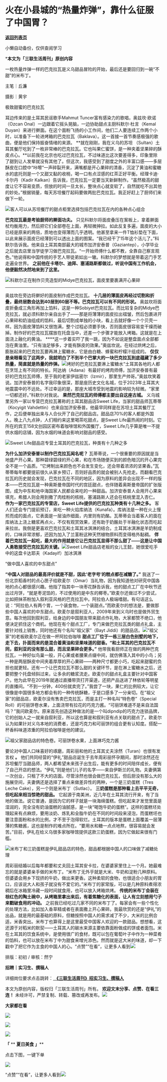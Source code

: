 # 火在小县城的“热量炸弹”，靠什么征服了中国胃？

[**返回列表页**](/gzh/三联生活周刊)

小懒自动备份，仅供查阅学习

***本文为「三联生活周刊」原创内容**

  
  
一枚热量炸弹一样的巴克拉瓦是义乌甜品冒险的开始，最后还是要回归到一碗“不甜”的米布丁。  
  

主笔｜丘濂

摄影｜黄宇

极致甜蜜的巴克拉瓦

耳边传来的是土耳其民谣歌手Mahmut Tuncer富有感染力的歌唱，奥兹坎·欧诺（Ozcan
Onal）一边跟着它摇头晃脑，一边协助甜点主厨科默尔·杜言（Kemal
Duyan）来进行擀面。在这个面粉飞扬的小工作间，他们二人要连续工作两个小时，以准备下一轮进烤箱的巴克拉瓦（Baklava）。这一首接一首节奏感极强的歌曲，便是他们保持振奋情绪的来源。
**就在刚刚，我在义乌的苏坦
（Sultan）土耳其餐厅吃到了一枚非常棒的巴克拉瓦。它也叫果仁蜜饼，是一种夹着坚果碎的酥皮点心。**以前我在北京也吃过巴克拉瓦，不过味道比这次要差得多，印象里除了甜到让人发晕就没有其他了。但这次，我感受到了甜度之外的丰富口感——多层酥皮在口腔中“咔嚓”一声碎裂开来，满嘴都是开心果碎的清香，沉淀了黄油和蜜糖水的底托则是一个又甜又黏的收梢，喝一口有点涩感的红茶正好平衡。经理卡迪·卡尔丹（Kadir
Kalkan）告诉我，巴克拉瓦一定要当天新鲜制作。“虽然极高的甜度让它不容易变质，但放的时间一旦太长，整块点心就变软了，自然就吃不出其他的妙处。”根据销量，每天苏坦餐厅起码要做两批巴克拉瓦。我正好赶上了厨师们来做下一轮。

![](https://mmbiz.qpic.cn/sz_mmbiz_jpg/XnMeqb0xcz5CZ1TvorYt71fWW2FI5AcrmVeZXY0rqYQYk5XHsSuYCzMoelqdVzIAmF8mmDYicibdoHao8L8Qorlg/640?wx_fmt=jpeg&from;=appmsg)客人可以从苏坦餐厅的甜点柜里选择包括巴克拉瓦在内的各种点心组合

 **巴克拉瓦最是考验厨师的擀面功夫。**
只见科默尔将面皮叠压在案板上，拿着擀面杖均衡用力，然后把它们全部卷在上面，再轻微抻拉。如此反复多遍，面皮的大小已经是原来的两倍，质地也变得薄而几乎透明。他甚至拿来一件T恤衫垫在下面，以此来展示面皮已经薄到可以透出上面的图案。“我已经干了15年这个活儿了。”科默尔告诉我。他来自土耳其南部最大的城市加济安泰普（Gaziantep），小学毕业之后就去店里当学徒学习做巴克拉瓦。“一开始师傅什么都不教，全靠自己察言观色。”他说得和中国传统的手艺人带徒弟如出一辙。科默尔的梦想就是带着这门手艺走遍全世界。
**之前他在卡塔尔、迪拜、塞浦路斯都做过，听说中国有工作机会，他便毅然决然地来到了这里。**

![](https://mmbiz.qpic.cn/sz_mmbiz_jpg/XnMeqb0xcz5CZ1TvorYt71fWW2FI5AcroSibwrktD9Qia4AibmNNmL5f0OJ6fEU5FianU4tRmVecLwZPlAt7AMpficA/640?wx_fmt=jpeg&from;=appmsg)科默尔正在制作贝壳造型的Midye巴克拉瓦，面皮里要裹满开心果碎
****

奥兹坎在旁边将擀好的面皮制作成巴克拉瓦。 **十几层的薄面皮再经过切割和折叠，最终层数会达到40层到60层不等。巴克拉瓦可以有不同的形状。**
奥兹坎将面皮折叠成三角形再加上馅料，这是一种Sobiyet巴克拉瓦。而比较复杂的Midye巴克拉瓦，就必须科默尔亲自出手了——那是将薄薄的面皮拉出褶皱，然后包裹进开心果碎和奶油组成的馅料，最后切割成单独的小块，看上去就好像一个个贝壳一样。因为面皮薄馅料又很饱满，整个过程必须要手快，否则面皮很容易变干燥而破掉。制作好的巴克拉瓦摆放在托盘当中，还差一个步骤才能放入烤箱。这就是在上面浇上融化的黄油。
****这一步着实吓了我一跳，因为不如说是整盘面点全部都泡在黄油里。“只有油足够多，才能有酥皮的效果。”奥兹坎说。在经过烘烤之后，膨胀起来的巴克拉瓦要再淋上蜜糖水，它是由白糖、蜂蜜和柠檬汁组成的。
**仅仅是亲眼看见了这两步，我就明白了不到半个巴掌大的一块巴克拉瓦到底蕴藏了多少热量，简直就是热量的炸弹。**![](https://mmbiz.qpic.cn/mmbiz_png/c2Sib3Mp7pOOIPpn9hsto6xIFy2zJjCKWrdSZXjpyhWAVdmXsicK28v1G0paopDUvfTj8cfMblKKddM3XqaxmKLA/640?wx_fmt=png&from;=appmsg)‍烤好的巴克拉瓦要淋上蜜糖水“土耳其各地的人都在烹饪上有不同的特长。阿达纳（Adana）有最好的烤肉师傅，加济安泰普有最好的巴克拉瓦师傅，至于我的老家伊兹密尔（Izmir），那里生产帅哥。”奥兹坎笑着说。加济安泰普的名字我印象很深，那是座历史文化名城，位于2023年土耳其大地震震中的不远处。不过幸运的是，那座大城市受到地震的影响较为轻微。“家里一切都还好。”科默尔对我说。
**果然巴克拉瓦的师傅都主要出自这座古城。** 义乌城里另外一家以专营巴克拉瓦著称的土耳其甜品店Sweet Life，当家的甜品师瓦蒂蒂（Kocyigit
Vahdettin）也来自加济安泰普。他最早同样是在苏坦土耳其餐厅工作，之后便单独出来与人合伙开了自己的甜品店。甜品店70%的客人都是外国人。晚上八九点钟，人们相约来这里喝茶吃甜点，是Sweet
Life最热闹的时刻。它所在的宾王158文创园区密布着咖啡馆和外国餐厅，Sweet Life几乎算是唯一不提供水烟的店铺，因为水烟的味道会影响对甜品的感受。

![](https://mmbiz.qpic.cn/sz_mmbiz_jpg/XnMeqb0xcz5CZ1TvorYt71fWW2FI5AcrtGAwUX4zH6icB4ytTEyIyAU07E1LtpFDsOkFQp60ZjL6I5rScM5dKLQ/640?wx_fmt=jpeg&from;=appmsg)Sweet
Life甜品店专营土耳其的巴克拉瓦，种类有十几种之多

 **为什么加济安泰普以制作巴克拉瓦闻名呢？**
瓦蒂蒂说，一个很重要的原因就是当地盛产开心果。那种碧绿碧绿的开心果，和在市场随便买到的颜色暗沉的开心果完全不是一个品质。“它烤制出来颜色也不会发生变化，还会带着浓浓的坚果香。”瓦蒂蒂每年都要提前很久从家乡预订，否则好品质的就会被别人先抢走。而翻看巴克拉瓦的历史就会发现，巴克拉瓦在不同的地区，因为原料的差异会出现不一样的版本——巴克拉瓦是一种奥斯曼帝国时代的宫廷甜点，也伴随着奥斯曼帝国的扩张版图，成为中东和地中海国家人民都会来吃的一种甜品。加济安泰普人会用开心果来填充，希腊人则会用到撒了肉桂粉的核桃，塞浦路斯人还会在核桃里混入杏仁。
**作为一家巴克拉瓦的专营店，Sweet Life提供的巴克拉瓦种类有十几种之多。**
客人们还会专门提前预订，来吃一种火焰库纳法（Kunafa）。库纳法是一种在火上慢煎而成的面点，它表面是一层油炸细面，内里则有奶酪。瓦蒂蒂会当着客人的面在库纳法上浇上糖浆再点火，不仅有观赏效果，还有助于奶酪处于半融化状态而吃起来拉丝。我倒是更喜欢巴克拉瓦和土耳其冰淇淋的结合。土耳其冰淇淋是羊奶制成的，口味非常浓郁，还因为加入了兰茎粉这种天然植物原料而变得格外黏稠。
**伴着巴克拉瓦一起吃，最大的作用就是它让巴克拉瓦显得不那么甜了——这是让中国人勇敢接受巴克拉瓦的关键。**![](https://mmbiz.qpic.cn/sz_mmbiz_jpg/XnMeqb0xcz5CZ1TvorYt71fWW2FI5Acrp7xkibIpFEQic9yQQqgw4ibZ47ZU2KmpCxyoCiag4JXWkXNVUdKbgGtX5Q/640?wx_fmt=jpeg&from;=appmsg)Sweet
Life甜品店老板的女儿王懿，她很爱吃手中的这盘卡达耶夫（Kadayif）加冰淇淋

“做中国人喜欢的中东甜点”

 **“中国人对甜品的最高评价就是不甜，因此‘老字号’的糕点都在减糖了。”**
我送了一份北京稻香村的点心匣子给欧麦尔（Omar）当礼物，因为我知道他对研究中国各地的点心都很感兴趣。他指了指其中一块枣花酥告诉我，他的甜点工厂在中秋节还出过月饼，“就是枣泥馅的，不过使用的是中东的椰枣。”欧麦尔还做过不少尝试，比如把抹茶粉加入叙利亚风格的巴克拉瓦中。阿拉伯人极端嗜甜。有句话这么说：“阿拉伯人有两个胃，一个装食物，一个装甜点。”而欧麦尔的想法是，要做那些中国人喜欢的中东甜点。欧麦尔是叙利亚人，2009年来到义乌时也是做外贸生意。每次他回到叙利亚，给身边的中国朋友带来甜点作礼物，大家都赞不绝口，他便决定抓住这个商机。他现在有个甜点工厂，专门来做巴克拉瓦类的甜点礼盒，主要针对线上销售，同时他还有个名叫“祖父家”（Bayt
Jiddi）的甜品店。![](https://mmbiz.qpic.cn/mmbiz_png/c2Sib3Mp7pOOIPpn9hsto6xIFy2zJjCKWzJiaSrf6IV7ibVbYJb7WZU6OBda78ibd9oPh8tyF96WCnzwPYhceLI25Q/640?wx_fmt=png&from;=appmsg)“祖父家”的老板欧麦尔正在做一杯阿拉伯咖啡
**甜点工厂位于一栋三层白色别墅的地下，走下去，扑面而来的是混合着黄油和坚果味道的甜香。“和土耳其的巴克拉瓦不同，叙利亚的没有那么甜，而且坚果碎会更多。”**
他带我看厨师正在做的两种巴克拉瓦，一种好似鸟巢一般，开心果或者腰果点缀中间，就仿佛落入其中的小鸟；另一种是两层酥皮中间夹着厚厚的开心果碎——两种尺寸都更小巧，吃起来甜蜜的负担也就更轻。还有一个让巴克拉瓦不那么甜的关键环节，是在淋上蜜糖水之后，还要把整个托盘倾斜过来，让多余的糖浆流走。欧麦尔的甜点礼盒主要针对中国客户。他为此早在2019年就通过直播带货打开渠道，还把产品送进了林依轮等明星的直播间。“不到一分钟，400份就卖完了。”我尝了一块，果仁的比例较大，让它很像是中国很多地方都会有的一种传统酥糖，于是口感多了一分亲切。在“祖父家”的甜品店，欧麦尔没有售卖巴克拉瓦，而是主打一种名叫“特色卷”（Special
Roll）的可丽饼卷水果，上面浇带有拉花的巧克力酱。“可丽饼难道不是来自法国吗？”我问欧麦尔。原来首先创造这种做法的是一个叫dipndip的巧克力连锁品牌，它的创始人之一就来自叙利亚，所以这也算是和叙利亚有点关联的甜点了。欧麦尔认为如果针对义乌本地的消费者，还是巧克力和可丽饼的组合更有认知度。搭配一杯香料味道浓重的阿拉伯咖啡是他的建议。

![](https://mmbiz.qpic.cn/sz_mmbiz_jpg/XnMeqb0xcz5CZ1TvorYt71fWW2FI5AcrozTzRwlIe1mkga1Kg3KXouphJicNlK8zZ2WVpQoeMVib3ZMVw1JYNmSg/640?wx_fmt=jpeg&from;=appmsg)祖父家甜品店的特色卷。可丽饼卷水果，上面淋巧克力酱

要论对中国人口味喜好的琢磨，周彩丽和他的土耳其丈夫涂然（Turan）也很有发言权 **。**
他们共同经营的“伊礼”甜品店诞生于去年周彩丽怀孕期间，那时涂然还在苏坦餐厅当甜品师，两人都希望未来孩子出生后，能有更多的时间陪伴成长，便有了自己开店的想法。“伊礼”则是他们儿子的名字——来自伊斯兰的礼物。夫妻俩第一次创业，只租了不大的店面。尽管涂然也很会做巴克拉瓦，但后厨没有那么大的施展空间，夫妻俩还是选择了重点来做差异性的两种，一个是三奶蛋糕（Tres
Leche Cake），另一个则是米布丁（Sutlac）。 **三奶蛋糕是那种看上去平平无奇，但吃起来相当惊艳的甜品。**
它起源于南美洲，近几年在土耳其流行开来，有了当地的做法。说它普通，是因为它的样子就是一块海绵蛋糕。但吃起来才发觉里面是湿润的，完全没有奶油蛋糕的油腻感，是一块“喝饱牛奶的蛋糕”。这样的蛋糕坯处理起来有点麻烦，要用淡奶、炼乳和全脂牛奶在不同的时间段来浸泡，而蛋糕坯也要注意面粉和水的比例，才不至于泡得软烂。土耳其的版本是蛋糕上面覆盖一层薄薄的焦糖酱，这也是制作的难点所在。“要用水和糖一点点地熬，很容易就会发苦。”目前，伊礼在给义乌很多家咖啡馆提供这款三奶蛋糕，因为它做起来很有门槛。

![](https://mmbiz.qpic.cn/sz_mmbiz_jpg/XnMeqb0xcz5CZ1TvorYt71fWW2FI5AcrBYeJjqI4QOpVIoRO1qFNdoAv0chZJYkbJmPrALhQtiaBg2XOb8nsicicw/640?wx_fmt=jpeg&from;=appmsg)米布丁和三奶蛋糕是伊礼甜品店的特色，甜品都根据中国人的口味做了减糖处理

周彩丽结婚以后每年都要和丈夫回土耳其安卡拉，在婆婆家里住上一个月。她最难忘的就是婆婆亲手做的米布丁。“米布丁无外乎就是大米、牛奶和淀粉几种原料。但婆婆会用乡下现挤的牛奶，做出来更香。这种柔软的食物，也很适合小朋友的胃口，应该说大人和孩子就没有不爱它的。”米布丁的家常版，可以是几种原料煮得浓稠后在冰箱里冷藏一段时间就食用，也可以放入烤箱烘烤。
**传统的米布丁会装在棕红色的陶土碗中，从烤箱里拿出来后，有着焦糖化的表面，让人有立刻想用勺子来戳破食用的冲动。**
之前我已经吃过几家不同的米布丁了。每家会有一些个性化的处理方法，比如加入香草精或者在表面撒上开心果碎。我最欣赏的还是“伊礼”的出品，就是用的最基础的原料，但糖按照中国人的需求减了不少，大米的比例合适，米香突出。米布丁也算得上是这里最受中国客人欢迎的一款甜品。想想看，这还源于对稻米的默契——土耳其人的碳水来源主要依靠面粉做成的饼或者面包。米在土耳其的饮食系统中，是使用很广的食材，既可以包在葡萄叶子中作为一种菜肴的馅料，也可以放在米布丁中为甜食来增光添色。然而就是这大米的味道，却一下戳中了把它作为主食的中国人的心。“点赞”“在看”，让更多人看到![](https://mmbiz.qpic.cn/mmbiz_gif/c2Sib3Mp7pON9hkSZwdTibRHNZSMPyiapUCHJwlyoZVBC3SfmPmF0VKjkm3NiaToQloHFJ6icyicqZnqgXp6pSQJt5gg/640?wx_fmt=gif&from;=appmsg&wxfrom;=5&wx;_lazy=1&tp;=wxpic)  
  
  
  
  
  

排版：初初 / 审核：然宁

  
 **招聘｜实习生、撰稿人**  

详细岗位要求点击跳转：[
**《三联生活周刊》招实习生、撰稿人**](http://mp.weixin.qq.com/s?__biz=MTc5MTU3NTYyMQ==&mid=2651136871&idx=3&sn=f1c0777fe9d31881e5dfca68ebc2937f&chksm=5907324d6e70bb5b3546dfe1c7b31b5fe05664bebbf36356ba9a1a352e0678444cad62875ad4&scene=21#wechat_redirect)

本文为原创内容，版权归「三联生活周刊」所有。 **欢迎文末分享、点赞、在看三连！**
未经许可，严禁复制、转载、篡改或再发布。![](https://mmbiz.qpic.cn/sz_mmbiz_png/Gg7Qtoh7Aic9ZTmAdCc80b4nD7xicgPt863QWU7oNswDx19XrjfTtSl8QwatY2EEZGuNd1WRRiapDZjcDhTnNYmBg/640?wx_fmt=other&wxfrom;=5&wx;_lazy=1&wx;_co=1&retryload;=1&tp;=webp)

 **大家都在看**

  

[![](https://mmbiz.qpic.cn/mmbiz_jpg/c2Sib3Mp7pOMFibBu71Pj054evjK0mmLYRWt6yokQn9kzfhGX5QG60GbVMFxaHhkEFrUHdX9no4v01HJoMt78qew/640?wx_fmt=jpeg&from;=appmsg&wxfrom;=5&wx;_lazy=1&wx;_co=1&tp;=wxpic)](http://mp.weixin.qq.com/s?__biz=MTc5MTU3NTYyMQ==&mid=2651420778&idx=1&sn=35cda1f67550d57fa1c0fc480f80bac5&chksm=590b69406e7ce0563b73e6b991fa666e00255a17171c261b6778cbaa6001443c1752417b80b7&scene=21#wechat_redirect)

[![](https://mmbiz.qpic.cn/mmbiz_jpg/c2Sib3Mp7pOMFibBu71Pj054evjK0mmLYRekYZaYSe5K87NickWfGF3tROMJH5CBVUDJRl7OSInxf2ZiaZmWicCVJeg/640?wx_fmt=jpeg&from;=appmsg&wxfrom;=5&wx;_lazy=1&wx;_co=1&tp;=wxpic)](http://mp.weixin.qq.com/s?__biz=MTc5MTU3NTYyMQ==&mid=2651419583&idx=1&sn=0c6229c7074bb1089ded1d57337a9805&chksm=590b62956e7ceb83cda6199bc5681f37589d9267e6857ef625812f6de5a2998ee51b2f738f9f&scene=21#wechat_redirect)  

![](https://mmbiz.qpic.cn/sz_mmbiz_png/Gg7Qtoh7Aic9ZTmAdCc80b4nD7xicgPt86k1kgpU51hWCHjV92ryhVW35PLCvLhxLw9XDhXjgeDyZhHSx5EbRcfg/640?wx_fmt=other&wxfrom;=5&wx;_lazy=1&wx;_co=1&retryload;=1&tp;=webp)

  
 **「** ** **夏日美食** **」****  

点击下图，一键下单

  
[![](https://mmbiz.qpic.cn/mmbiz_jpg/c2Sib3Mp7pOOIPpn9hsto6xIFy2zJjCKWIvdj8N6Zvr06whC4950CriaEmMyPdhHyxm377qftK3YL2fuqoIDiagAA/640?wx_fmt=jpeg&from;=appmsg)]()  
  
“点赞”“在看”，让更多人看到![](https://mmbiz.qpic.cn/mmbiz_gif/c2Sib3Mp7pON9hkSZwdTibRHNZSMPyiapUCHJwlyoZVBC3SfmPmF0VKjkm3NiaToQloHFJ6icyicqZnqgXp6pSQJt5gg/640?wx_fmt=gif&from;=appmsg&wxfrom;=5&wx;_lazy=1&tp;=wxpic)

